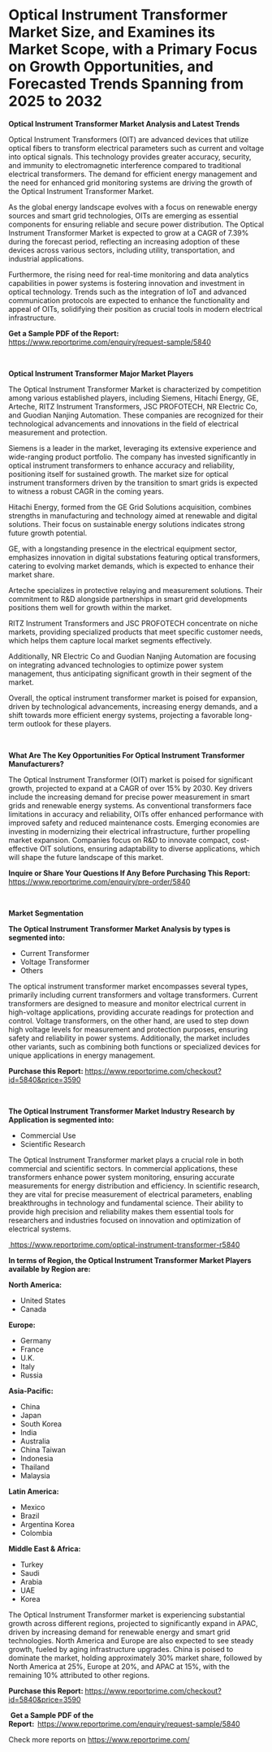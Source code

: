 <p><h1>Optical Instrument Transformer Market Size, and Examines its Market Scope, with a Primary Focus on Growth Opportunities, and Forecasted Trends Spanning from 2025 to 2032</h1></p><p><strong>Optical Instrument Transformer Market Analysis and Latest Trends</strong></p>
<p><p>Optical Instrument Transformers (OIT) are advanced devices that utilize optical fibers to transform electrical parameters such as current and voltage into optical signals. This technology provides greater accuracy, security, and immunity to electromagnetic interference compared to traditional electrical transformers. The demand for efficient energy management and the need for enhanced grid monitoring systems are driving the growth of the Optical Instrument Transformer Market. </p><p>As the global energy landscape evolves with a focus on renewable energy sources and smart grid technologies, OITs are emerging as essential components for ensuring reliable and secure power distribution. The Optical Instrument Transformer Market is expected to grow at a CAGR of 7.39% during the forecast period, reflecting an increasing adoption of these devices across various sectors, including utility, transportation, and industrial applications. </p><p>Furthermore, the rising need for real-time monitoring and data analytics capabilities in power systems is fostering innovation and investment in optical technology. Trends such as the integration of IoT and advanced communication protocols are expected to enhance the functionality and appeal of OITs, solidifying their position as crucial tools in modern electrical infrastructure.</p></p>
<p><strong>Get a Sample PDF of the Report:&nbsp;</strong> <a href="https://www.reportprime.com/enquiry/request-sample/5840?utm_campaign=2789&utm_medium=2&utm_source=Github&utm_content=ia&utm_term=19032025&utm_id=optical-instrument-transformer">https://www.reportprime.com/enquiry/request-sample/5840</a></p>
<p>&nbsp;</p>
<p><strong>Optical Instrument Transformer Major Market Players</strong></p>
<p><p>The Optical Instrument Transformer Market is characterized by competition among various established players, including Siemens, Hitachi Energy, GE, Arteche, RITZ Instrument Transformers, JSC PROFOTECH, NR Electric Co, and Guodian Nanjing Automation. These companies are recognized for their technological advancements and innovations in the field of electrical measurement and protection.</p><p>Siemens is a leader in the market, leveraging its extensive experience and wide-ranging product portfolio. The company has invested significantly in optical instrument transformers to enhance accuracy and reliability, positioning itself for sustained growth. The market size for optical instrument transformers driven by the transition to smart grids is expected to witness a robust CAGR in the coming years.</p><p>Hitachi Energy, formed from the GE Grid Solutions acquisition, combines strengths in manufacturing and technology aimed at renewable and digital solutions. Their focus on sustainable energy solutions indicates strong future growth potential.</p><p>GE, with a longstanding presence in the electrical equipment sector, emphasizes innovation in digital substations featuring optical transformers, catering to evolving market demands, which is expected to enhance their market share.</p><p>Arteche specializes in protective relaying and measurement solutions. Their commitment to R&D alongside partnerships in smart grid developments positions them well for growth within the market.</p><p>RITZ Instrument Transformers and JSC PROFOTECH concentrate on niche markets, providing specialized products that meet specific customer needs, which helps them capture local market segments effectively.</p><p>Additionally, NR Electric Co and Guodian Nanjing Automation are focusing on integrating advanced technologies to optimize power system management, thus anticipating significant growth in their segment of the market.</p><p>Overall, the optical instrument transformer market is poised for expansion, driven by technological advancements, increasing energy demands, and a shift towards more efficient energy systems, projecting a favorable long-term outlook for these players.</p></p>
<p>&nbsp;</p>
<p><strong>What Are The Key Opportunities For Optical Instrument Transformer Manufacturers?</strong></p>
<p><p>The Optical Instrument Transformer (OIT) market is poised for significant growth, projected to expand at a CAGR of over 15% by 2030. Key drivers include the increasing demand for precise power measurement in smart grids and renewable energy systems. As conventional transformers face limitations in accuracy and reliability, OITs offer enhanced performance with improved safety and reduced maintenance costs. Emerging economies are investing in modernizing their electrical infrastructure, further propelling market expansion. Companies focus on R&D to innovate compact, cost-effective OIT solutions, ensuring adaptability to diverse applications, which will shape the future landscape of this market.</p></p>
<p><strong>Inquire or Share Your Questions If Any Before Purchasing This Report:</strong> <a href="https://www.reportprime.com/enquiry/pre-order/5840?utm_campaign=2789&utm_medium=2&utm_source=Github&utm_content=ia&utm_term=19032025&utm_id=optical-instrument-transformer">https://www.reportprime.com/enquiry/pre-order/5840</a></p>
<p>&nbsp;</p>
<p><strong>Market Segmentation</strong></p>
<p><strong>The Optical Instrument Transformer Market Analysis by types is segmented into:</strong></p>
<p><ul><li>Current Transformer</li><li>Voltage Transformer</li><li>Others</li></ul></p>
<p><p>The optical instrument transformer market encompasses several types, primarily including current transformers and voltage transformers. Current transformers are designed to measure and monitor electrical current in high-voltage applications, providing accurate readings for protection and control. Voltage transformers, on the other hand, are used to step down high voltage levels for measurement and protection purposes, ensuring safety and reliability in power systems. Additionally, the market includes other variants, such as combining both functions or specialized devices for unique applications in energy management.</p></p>
<p><strong>Purchase this Report:&nbsp;</strong><a href="https://www.reportprime.com/checkout?id=5840&price=3590&utm_campaign=2789&utm_medium=2&utm_source=Github&utm_content=ia&utm_term=19032025&utm_id=optical-instrument-transformer">https://www.reportprime.com/checkout?id=5840&price=3590</a></p>
<p>&nbsp;</p>
<p><strong>The Optical Instrument Transformer Market Industry Research by Application is segmented into:</strong></p>
<p><ul><li>Commercial Use</li><li>Scientific Research</li></ul></p>
<p><p>The Optical Instrument Transformer market plays a crucial role in both commercial and scientific sectors. In commercial applications, these transformers enhance power system monitoring, ensuring accurate measurements for energy distribution and efficiency. In scientific research, they are vital for precise measurement of electrical parameters, enabling breakthroughs in technology and fundamental science. Their ability to provide high precision and reliability makes them essential tools for researchers and industries focused on innovation and optimization of electrical systems.</p></p>
<p><a href="https://www.reportprime.com/optical-instrument-transformer-r5840?utm_campaign=2789&utm_medium=2&utm_source=Github&utm_content=ia&utm_term=19032025&utm_id=optical-instrument-transformer">&nbsp;https://www.reportprime.com/optical-instrument-transformer-r5840</a></p>
<p><strong>In terms of Region, the Optical Instrument Transformer Market Players available by Region are:</strong></p>
<p>
    <p> <strong> North America: </strong>
        <ul>
            <li>United States</li>
            <li>Canada</li>
        </ul>
        </p> 
    <p> <strong> Europe: </strong>
        <ul>
            <li>Germany</li>
            <li>France</li>
            <li>U.K.</li>
            <li>Italy</li>
            <li>Russia</li>
        </ul>
        </p> 
    <p> <strong> Asia-Pacific: </strong>
        <ul>
            <li>China</li>
            <li>Japan</li>
            <li>South Korea</li>
            <li>India</li>
            <li>Australia</li>
            <li>China Taiwan</li>
            <li>Indonesia</li>
            <li>Thailand</li>
            <li>Malaysia</li>
        </ul>
        </p> 
    <p> <strong> Latin America: </strong>
        <ul>
            <li>Mexico</li>
            <li>Brazil</li>
            <li>Argentina Korea</li>
            <li>Colombia</li>
        </ul>
        </p> 
    <p> <strong> Middle East & Africa: </strong>
        <ul>
            <li>Turkey</li>
            <li>Saudi</li>
            <li>Arabia</li>
            <li>UAE</li>
            <li>Korea</li>
        </ul>
    </p>
    </p>
<p><p>The Optical Instrument Transformer market is experiencing substantial growth across different regions, projected to significantly expand in APAC, driven by increasing demand for renewable energy and smart grid technologies. North America and Europe are also expected to see steady growth, fueled by aging infrastructure upgrades. China is poised to dominate the market, holding approximately 30% market share, followed by North America at 25%, Europe at 20%, and APAC at 15%, with the remaining 10% attributed to other regions.</p></p>
<p><strong>Purchase this Report: </strong><a href="https://www.reportprime.com/checkout?id=5840&price=3590&utm_campaign=2789&utm_medium=2&utm_source=Github&utm_content=ia&utm_term=19032025&utm_id=optical-instrument-transformer">https://www.reportprime.com/checkout?id=5840&price=3590</a></p>
<p>&nbsp;<strong>Get a Sample PDF of the Report:&nbsp;&nbsp;</strong><a href="https://www.reportprime.com/enquiry/request-sample/5840?utm_campaign=2789&utm_medium=2&utm_source=Github&utm_content=ia&utm_term=19032025&utm_id=optical-instrument-transformer">https://www.reportprime.com/enquiry/request-sample/5840</a></p>
<p><strong></strong></p>
<p>Check more reports on <a href="https://www.reportprime.com/?utm_campaign=2789&utm_medium=2&utm_source=Github&utm_content=ia&utm_term=19032025&utm_id=optical-instrument-transformer">https://www.reportprime.com/</a></p>